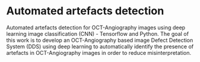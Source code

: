 # Automated artefacts detection
Automated artefacts detection for OCT-Angiography images using deep learning image classification (CNN) - Tensorflow and Python. The goal of this work is to develop an OCT-Angiography based image Defect Detection System (DDS) using deep learning to automatically identify the presence of artefacts in OCT-Angiography images in order to reduce misinterpretation.

